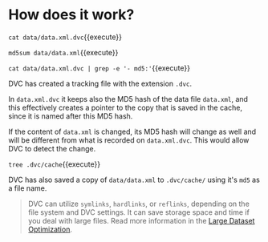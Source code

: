 # How does it work?

`cat data/data.xml.dvc`{{execute}}

`md5sum data/data.xml`{{execute}}

`cat data/data.xml.dvc | grep -e '- md5:'`{{execute}}

DVC has created a tracking file with the extension `.dvc`.

In `data.xml.dvc` it keeps also the MD5 hash of the data file `data.xml`, and
this effectively creates a pointer to the copy that is saved in the cache, since
it is named after this MD5 hash.

If the content of `data.xml` is changed, its MD5 hash will change as well and
will be different from what is recorded on `data.xml.dvc`. This would allow DVC
to detect the change.

`tree .dvc/cache`{{execute}}

DVC has also saved a copy of `data/data.xml` to `.dvc/cache/` using it's `md5`
as a file name.

> DVC can utilize `symlinks`, `hardlinks`, or `reflinks`, depending on the file
> system and DVC settings. It can save storage space and time if you deal with
> large files. Read more information in the
> [Large Dataset Optimization](https://dvc.org/doc/user-guide/large-dataset-optimization).
